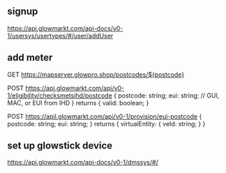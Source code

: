 ## signup
https://api.glowmarkt.com/api-docs/v0-1/usersys/usertypes/#/user/addUser

## add meter

GET https://mapserver.glowpro.shop/postcodes/${postcode}

POST https://api.glowmarkt.com/api/v0-1/eligibility/checksmetsihd/postcode
{
    postcode: string;
    eui: string; // GUI, MAC, or EUI from IHD
}
returns
{
  valid: boolean;
}

POST https://apil.glowmarkt.com/api/v0-1/provision/eui-postcode
{
    postcode: string;
    eui: string;
}
returns
{
  virtualEntity: {
    veId: string;
  }
}

## set up glowstick device
https://api.glowmarkt.com/api-docs/v0-1/dmssys/#/
